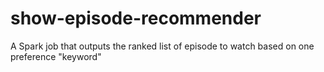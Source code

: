# show-episode-recommender
A Spark job that outputs the ranked list of episode to watch based on one preference "keyword"
